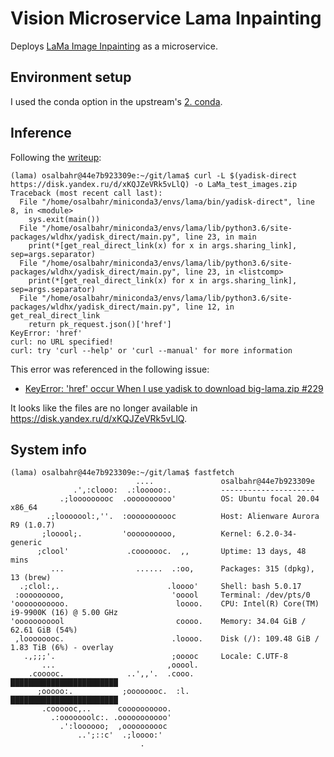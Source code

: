 # Vision Microservice Lama Inpainting
Deploys [LaMa Image Inpainting](https://github.com/advimman/lama) as a microservice.

## Environment setup
I used the conda option in the upstream's [2. conda](https://github.com/advimman/lama#environment-setup).

## Inference

Following the [writeup](https://github.com/advimman/lama#inference-):
```console
(lama) osalbahr@44e7b923309e:~/git/lama$ curl -L $(yadisk-direct https://disk.yandex.ru/d/xKQJZeVRk5vLlQ) -o LaMa_test_images.zip
Traceback (most recent call last):
  File "/home/osalbahr/miniconda3/envs/lama/bin/yadisk-direct", line 8, in <module>
    sys.exit(main())
  File "/home/osalbahr/miniconda3/envs/lama/lib/python3.6/site-packages/wldhx/yadisk_direct/main.py", line 23, in main
    print(*[get_real_direct_link(x) for x in args.sharing_link], sep=args.separator)
  File "/home/osalbahr/miniconda3/envs/lama/lib/python3.6/site-packages/wldhx/yadisk_direct/main.py", line 23, in <listcomp>
    print(*[get_real_direct_link(x) for x in args.sharing_link], sep=args.separator)
  File "/home/osalbahr/miniconda3/envs/lama/lib/python3.6/site-packages/wldhx/yadisk_direct/main.py", line 12, in get_real_direct_link
    return pk_request.json()['href']
KeyError: 'href'
curl: no URL specified!
curl: try 'curl --help' or 'curl --manual' for more information
```

This error was referenced in the following issue:

- [KeyError: 'href' occur When I use yadisk to download big-lama.zip #229](https://github.com/advimman/lama/issues/229)

It looks like the files are no longer available in https://disk.yandex.ru/d/xKQJZeVRk5vLlQ.

## System info
```console
(lama) osalbahr@44e7b923309e:~/git/lama$ fastfetch
                            ....               osalbahr@44e7b923309e
              .',:clooo:  .:looooo:.           ---------------------
           .;looooooooc  .oooooooooo'          OS: Ubuntu focal 20.04 x86_64
        .;looooool:,''.  :ooooooooooc          Host: Alienware Aurora R9 (1.0.7)
       ;looool;.         'oooooooooo,          Kernel: 6.2.0-34-generic
      ;clool'             .cooooooc.  ,,       Uptime: 13 days, 48 mins
         ...                ......  .:oo,      Packages: 315 (dpkg), 13 (brew)
  .;clol:,.                        .loooo'     Shell: bash 5.0.17
 :ooooooooo,                        'ooool     Terminal: /dev/pts/0
'ooooooooooo.                        loooo.    CPU: Intel(R) Core(TM) i9-9900K (16) @ 5.00 GHz
'ooooooooool                         coooo.    Memory: 34.04 GiB / 62.61 GiB (54%)
 ,loooooooc.                        .loooo.    Disk (/): 109.48 GiB / 1.83 TiB (6%) - overlay
   .,;;;'.                          ;ooooc     Locale: C.UTF-8
       ...                         ,ooool.    
    .cooooc.              ..',,'.  .cooo.      ████████████████████████
      ;ooooo:.           ;oooooooc.  :l.       ████████████████████████
       .coooooc,..      coooooooooo.    
         .:ooooooolc:. .ooooooooooo'    
           .':loooooo;  ,oooooooooc    
               ..';::c'  .;loooo:'    
                             .
```
